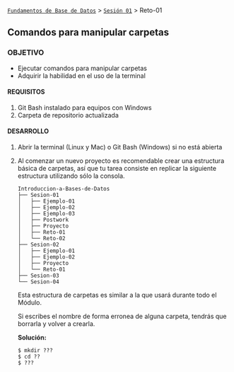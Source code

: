 [`Fundamentos de Base de Datos`](../../Readme.md) > [`Sesión 01`](../Readme.md) > Reto-01
## Comandos para manipular carpetas

### OBJETIVO
- Ejecutar comandos para manipular carpetas
- Adquirir la habilidad en el uso de la terminal

#### REQUISITOS
1. Git Bash instalado para equipos con Windows
1. Carpeta de repositorio actualizada

#### DESARROLLO
1. Abrir la terminal (Linux y Mac) o Git Bash (Windows) si no está abierta

1. Al comenzar un nuevo proyecto es recomendable crear una estructura básica de carpetas, así que tu tarea consiste en replicar la siguiente estructura utilizando sólo la consola.
   ```console
   Introduccion-a-Bases-de-Datos
   ├── Sesion-01
   │   ├── Ejemplo-01
   │   ├── Ejemplo-02
   │   ├── Ejemplo-03
   │   ├── Postwork
   │   ├── Proyecto
   │   ├── Reto-01
   │   └── Reto-02
   ├── Sesion-02
   │   ├── Ejemplo-01
   │   ├── Ejemplo-02
   │   ├── Proyecto
   │   └── Reto-01
   ├── Sesion-03
   └── Sesion-04
   ```
   Esta estructura de carpetas es similar a la que usará durante todo el Módulo.

   Si escribes el nombre de forma erronea de alguna carpeta, tendrás que borrarla y volver a crearla.

   __Solución:__
   ```
   $ mkdir ???
   $ cd ??
   $ ???
   ```
